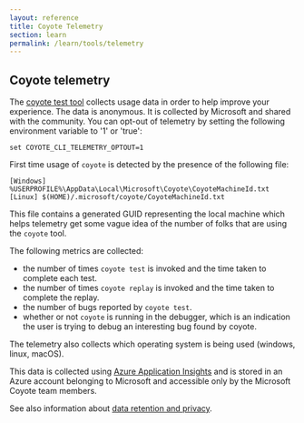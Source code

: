 ```yaml
---
layout: reference
title: Coyote Telemetry
section: learn
permalink: /learn/tools/telemetry
---
```


## Coyote telemetry

The [coyote test tool](testing.md) collects usage data in order to help improve your experience.
The data is anonymous. It is collected by Microsoft and shared with the community. You can opt-out
of telemetry by setting the following environment variable to '1' or 'true':
```
set COYOTE_CLI_TELEMETRY_OPTOUT=1
```

First time usage of `coyote` is detected by the presence of the following file:

```
[Windows] %USERPROFILE%\AppData\Local\Microsoft\Coyote\CoyoteMachineId.txt
[Linux] $(HOME)/.microsoft/coyote/CoyoteMachineId.txt
```

This file contains a generated GUID representing the local machine which helps
telemetry get some vague idea of the number of folks that are using the `coyote` tool.

The following metrics are collected:
- the number of times `coyote test` is invoked and the time taken to complete each test.
- the number of times `coyote replay` is invoked and the time taken to complete the replay.
- the number of bugs reported by `coyote test`.
- whether or not `coyote` is running in the debugger, which is an indication the user is trying to
debug an interesting bug found by coyote.

The telemetry also collects which operating system is being used (windows, linux, macOS).

This data is collected using [Azure Application
Insights](https://docs.microsoft.com/en-us/azure/azure-monitor/app/app-insights-overview) and is
stored in an Azure account belonging to Microsoft and accessible only by the Microsoft Coyote team
members.

See also information about [data retention and privacy](https://docs.microsoft.com/en-us/azure/azure-monitor/app/data-retention-privacy).